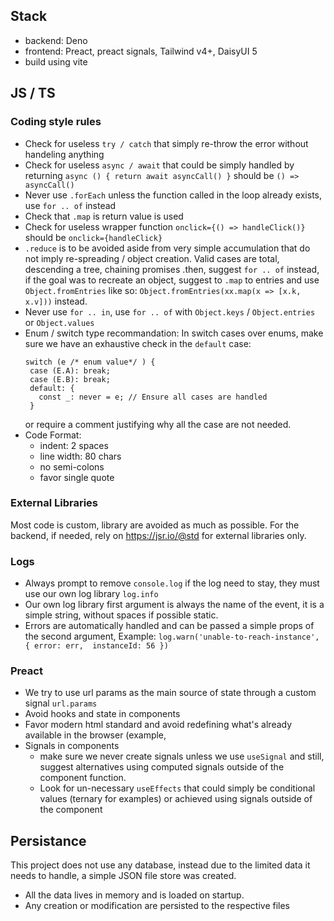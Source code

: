 ## Stack

- backend: Deno
- frontend: Preact, preact signals, Tailwind v4+, DaisyUI 5
- build using vite

## JS / TS

### Coding style rules

- Check for useless `try / catch` that simply re-throw the error without
  handeling anything
- Check for useless `async / await` that could be simply handled by returning
  `async () { return await asyncCall() }` should be `() => asyncCall()`
- Never use `.forEach` unless the function called in the loop already exists,
  use `for .. of` instead
- Check that `.map` is return value is used
- Check for useless wrapper function `onclick={() => handleClick()}` should be
  `onclick={handleClick}`
- `.reduce` is to be avoided aside from very simple accumulation that do not
  imply re-spreading / object creation. Valid cases are total, descending a
  tree, chaining promises .then, suggest `for .. of` instead, if the goal was to
  recreate an object, suggest to `.map` to entries and use `Object.fromEntries`
  like so: `Object.fromEntries(xx.map(x => [x.k, x.v]))` instead.
- Never use `for .. in`, use `for .. of` with `Object.keys` / `Object.entries`
  or `Object.values`
- Enum / switch type recommandation: In switch cases over enums, make sure we
  have an exhaustive check in the `default` case:
  ```
  switch (e /* enum value*/ ) {
   case (E.A): break;
   case (E.B): break;
   default: {
     const _: never = e; // Ensure all cases are handled
   }
  ```
  or require a comment justifying why all the case are not needed.
- Code Format:
  - indent: 2 spaces
  - line width: 80 chars
  - no semi-colons
  - favor single quote

### External Libraries

Most code is custom, library are avoided as much as possible. For the backend,
if needed, rely on https://jsr.io/@std for external libraries only.

### Logs

- Always prompt to remove `console.log` if the log need to stay, they must use
  our own log library `log.info`
- Our own log library first argument is always the name of the event, it is a
  simple string, without spaces if possible static.
- Errors are automatically handled and can be passed a simple props of the
  second argument, Example:
  `log.warn('unable-to-reach-instance', { error: err,  instanceId: 56 })`

### Preact

- We try to use url params as the main source of state through a custom signal
  `url.params`
- Avoid hooks and state in components
- Favor modern html standard and avoid redefining what's already available in
  the browser (example, <dialog> & <details>+<summary> tags)
- Signals in components
  - make sure we never create signals unless we use `useSignal` and still,
    suggest alternatives using computed signals outside of the component
    function.
  - Look for un-necessary `useEffects` that could simply be conditional values
    (ternary for examples) or achieved using signals outside of the component

## Persistance

This project does not use any database, instead due to the limited data it needs
to handle, a simple JSON file store was created.

- All the data lives in memory and is loaded on startup.
- Any creation or modification are persisted to the respective files
